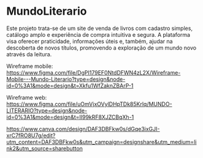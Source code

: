 # MundoLiterario
Este projeto trata-se de um site de venda de livros com cadastro simples, catálogo amplo e experiência de compra intuitiva e segura. A plataforma visa oferecer praticidade, informações úteis e, também, ajudar na descoberta de novos títulos, promovendo a exploração de um mundo novo através da leitura.

Wireframe mobile: https://www.figma.com/file/DgPI179EF0NtdDFWN4zL2X/Wireframe-Mobile---Mundo-Literario?type=design&node-id=0%3A1&mode=design&t=Xkfu1WfZaknZBArP-1

Wireframe web: https://www.figma.com/file/uOmVjxOVylDHpTDk85Krlq/MUNDO-LITERARIO?type=design&node-id=0%3A1&mode=design&t=II99kRF8XJZCBqXh-1

https://www.canva.com/design/DAF3DBFkw0s/dGqe3ixGJI-xrC7fRO8U7g/edit?utm_content=DAF3DBFkw0s&utm_campaign=designshare&utm_medium=link2&utm_source=sharebutton
